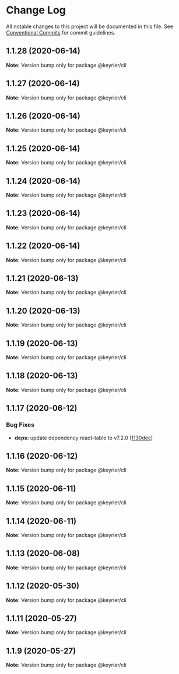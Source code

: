 # Change Log

All notable changes to this project will be documented in this file.
See [Conventional Commits](https://conventionalcommits.org) for commit guidelines.

## 1.1.28 (2020-06-14)

**Note:** Version bump only for package @keyrier/cli





## 1.1.27 (2020-06-14)

**Note:** Version bump only for package @keyrier/cli





## 1.1.26 (2020-06-14)

**Note:** Version bump only for package @keyrier/cli





## 1.1.25 (2020-06-14)

**Note:** Version bump only for package @keyrier/cli





## 1.1.24 (2020-06-14)

**Note:** Version bump only for package @keyrier/cli





## 1.1.23 (2020-06-14)

**Note:** Version bump only for package @keyrier/cli





## 1.1.22 (2020-06-14)

**Note:** Version bump only for package @keyrier/cli





## 1.1.21 (2020-06-13)

**Note:** Version bump only for package @keyrier/cli





## 1.1.20 (2020-06-13)

**Note:** Version bump only for package @keyrier/cli





## 1.1.19 (2020-06-13)

**Note:** Version bump only for package @keyrier/cli





## 1.1.18 (2020-06-13)

**Note:** Version bump only for package @keyrier/cli





## 1.1.17 (2020-06-12)


### Bug Fixes

* **deps:** update dependency react-table to v7.2.0 ([1130dec](https://github.com/magoo-magoo/keyrier-json/commit/1130dec418b05a56cd40f313c0d6065f1691568b))





## 1.1.16 (2020-06-12)

**Note:** Version bump only for package @keyrier/cli





## 1.1.15 (2020-06-11)

**Note:** Version bump only for package @keyrier/cli





## 1.1.14 (2020-06-11)

**Note:** Version bump only for package @keyrier/cli





## 1.1.13 (2020-06-08)

**Note:** Version bump only for package @keyrier/cli





## 1.1.12 (2020-05-30)

**Note:** Version bump only for package @keyrier/cli





## 1.1.11 (2020-05-27)

**Note:** Version bump only for package @keyrier/cli





## 1.1.9 (2020-05-27)

**Note:** Version bump only for package @keyrier/cli
